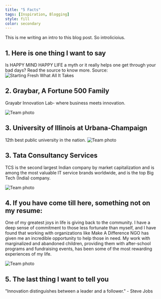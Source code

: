 ```yaml
---
title: "5 Facts"
tags: [Inspiration, Blogging]
style: fill
color: secondary
---
```


This is me writing an intro to this blog post. So introlicioius.

## 1. Here is one thing I want to say

Is HAPPY MIND HAPPY LIFE a myth or it really helps one get through your bad days? Read the source to know more.
Source: 
![Starting Fresh What All It Takes](https://sankalpjainblogs.wixsite.com/myblogs/post/starting-fresh-what-all-it-takes/)

## 2. Graybar, A Fortune 500 Family

Grayabr Innovation Lab- where business meets innovation.

![Team photo](https://graybar.widen.net/content/szdon06tv9/jpeg/AboutUs-Hero.jpg?crop=true&anchor=0,0&q=80&color=ffffffff&u=3im2u2&w=2048&h=1372)


## 3. University of Illinois at Urbana-Champaign

12th best public university in the nation.
![Team photo](https://www.admissions.illinois.edu/Content/images/visit-virtual-visits.jpg)

## 3. Tata Consultancy Services

TCS is the second largest Indian company by market capitalization and is among the most valuable IT service brands worldwide, and is the top Big Tech (India) company.

![Team photo](https://www.tcs.com/content/dam/global-tcs/en/images/home/dark-theme.svg)

## 4. If you have come till here, something not on my resume:

One of my greatest joys in life is giving back to the community. I have a deep sense of commitment to those less fortunate than myself, and I have found that working with organizations like Make A Difference NGO has given me an incredible opportunity to help those in need. My work with marginalized and abandoned children, providing them with after-school programs and fundraising events, has been some of the most rewarding experiences of my life.

![Team photo](https://makeadiff.in/images/mad_logo.png)

## 5. The last thing I want to tell you

"Innovation distinguishes between a leader and a follower." - Steve Jobs



